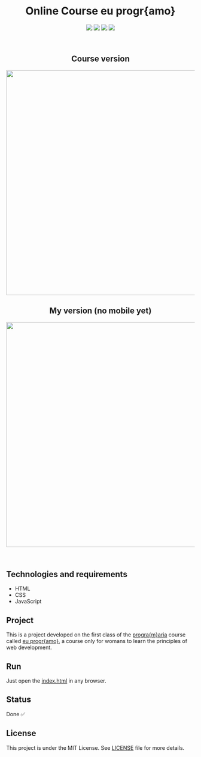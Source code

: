 <h1 align="center">
    Online Course eu progr{amo}
</h1>

<p align="center">
    <img src="https://img.shields.io/github/license/isabellanunes/adalovelace-tributepage?style=flat-square" />
    <img src="https://img.shields.io/github/languages/count/isabellanunes/adalovelace-tributepage?style=flat-square" />
    <img src="https://img.shields.io/github/repo-size/isabellanunes/adalovelace-tributepage?style=flat-square" />
    <img src="https://img.shields.io/github/last-commit/isabellanunes/adalovelace-tributepage?style=flat-square" />
</p>

<br />

<h2 align="center">Course version</h2>
<p align="center">
    <img src=".readme/original.gif" width="600px" />
</p>

<h2 align="center">My version (no mobile yet)</h2>
<p align="center">
    <img src=".readme/version1.gif" width="600px" />
</p>

<br />

## Technologies and requirements
- HTML
- CSS
- JavaScript

## Project
This is a project developed on the first class of the [progra{m}aria](https://www.programaria.org/) course called [eu progr{amo}](https://www.programaria.org/curso-online-euprogramo/), a course only for womans to learn the principles of web development.

## Run
Just open the [index.html](index.html) in any browser.

## Status
Done ✅

## License
This project is under the MIT License. See [LICENSE](/LICENSE.md) file for more details.